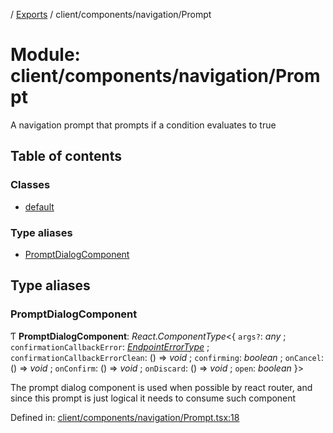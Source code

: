 [](../README.md) / [Exports](../modules.md) / client/components/navigation/Prompt

# Module: client/components/navigation/Prompt

A navigation prompt that prompts if a condition evaluates to true

## Table of contents

### Classes

- [default](../classes/client_components_navigation_prompt.default.md)

### Type aliases

- [PromptDialogComponent](client_components_navigation_prompt.md#promptdialogcomponent)

## Type aliases

### PromptDialogComponent

Ƭ **PromptDialogComponent**: *React.ComponentType*<{ `args?`: *any* ; `confirmationCallbackError`: [*EndpointErrorType*](base_errors.md#endpointerrortype) ; `confirmationCallbackErrorClean`: () => *void* ; `confirming`: *boolean* ; `onCancel`: () => *void* ; `onConfirm`: () => *void* ; `onDiscard`: () => *void* ; `open`: *boolean*  }\>

The prompt dialog component is used when possible by
react router, and since this prompt is just logical
it needs to consume such component

Defined in: [client/components/navigation/Prompt.tsx:18](https://github.com/onzag/itemize/blob/0e9b128c/client/components/navigation/Prompt.tsx#L18)
